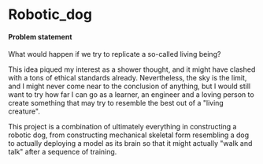 # Robotic_dog

#### Problem statement

What would happen if we try to replicate a so-called living being?

This idea piqued my interest as a shower thought, and it might have clashed with a tons of ethical standards already. Nevertheless, the sky is the limit, and I might never come near to the conclusion of anything, but I would still want to try how far I can go as a learner, an engineer and a loving person to create something that may try to resemble the best out of a "living creature".

This project is a combination of ultimately everything in constructing a robotic dog, from constructing mechanical skeletal form resembling a dog to actually deploying a model as its brain so that it might actually "walk and talk" after a sequence of training.